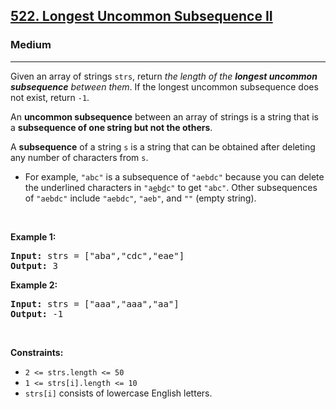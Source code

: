 <h2><a href="https://leetcode.com/problems/longest-uncommon-subsequence-ii/">522. Longest Uncommon Subsequence II</a></h2><h3>Medium</h3><hr><div><p>Given an array of strings <code>strs</code>, return <em>the length of the <strong>longest uncommon subsequence</strong> between them</em>. If the longest uncommon subsequence does not exist, return <code>-1</code>.</p>

<p>An <strong>uncommon subsequence</strong> between an array of strings is a string that is a <strong>subsequence of one string but not the others</strong>.</p>

<p>A <strong>subsequence</strong> of a string <code>s</code> is a string that can be obtained after deleting any number of characters from <code>s</code>.</p>

<ul>
	<li>For example, <code>"abc"</code> is a subsequence of <code>"aebdc"</code> because you can delete the underlined characters in <code>"a<u>e</u>b<u>d</u>c"</code> to get <code>"abc"</code>. Other subsequences of <code>"aebdc"</code> include <code>"aebdc"</code>, <code>"aeb"</code>, and <code>""</code> (empty string).</li>
</ul>

<p>&nbsp;</p>
<p><strong class="example">Example 1:</strong></p>
<pre style="position: relative;"><strong>Input:</strong> strs = ["aba","cdc","eae"]
<strong>Output:</strong> 3
<div class="open_grepper_editor" title="Edit &amp; Save To Grepper"></div></pre><p><strong class="example">Example 2:</strong></p>
<pre style="position: relative;"><strong>Input:</strong> strs = ["aaa","aaa","aa"]
<strong>Output:</strong> -1
<div class="open_grepper_editor" title="Edit &amp; Save To Grepper"></div></pre>
<p>&nbsp;</p>
<p><strong>Constraints:</strong></p>

<ul>
	<li><code>2 &lt;= strs.length &lt;= 50</code></li>
	<li><code>1 &lt;= strs[i].length &lt;= 10</code></li>
	<li><code>strs[i]</code> consists of lowercase English letters.</li>
</ul>
</div>